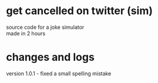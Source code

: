 # get cancelled on twitter (sim)
source code for a joke simulator
<br>
made in 2 hours

# changes and logs
version 1.0.1 - fixed a small spelling mistake
